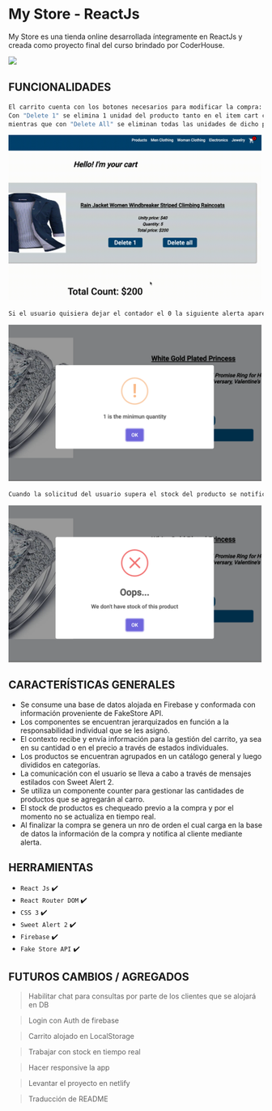 # My Store - ReactJs

My Store es una tienda online desarrollada íntegramente en ReactJs y creada como proyecto final del curso brindado por CoderHouse.

<img src="./public/assets/readme/MyStore.gif" />

## FUNCIONALIDADES

```sh
El carrito cuenta con los botones necesarios para modificar la compra:
Con "Delete 1" se elimina 1 unidad del producto tanto en el item cart como en el widget y el precio total,
mientras que con "Delete All" se eliminan todas las unidades de dicho producto e impacta en todos los indicadores antes mencionados.
```

<img src="./public/assets/readme/buttons.gif" width="500"/>

```sh
Si el usuario quisiera dejar el contador el 0 la siguiente alerta aparece inmediatamente
```

<img src="./public/assets/readme/minimo.png" width="500"/>

```sh
Cuando la solicitud del usuario supera el stock del producto se notificará con un alerta de stock
```

<img src="./public/assets/readme/maximo.png" width="500"/>

## CARACTERÍSTICAS GENERALES

- Se consume una base de datos alojada en Firebase y conformada con información proveniente de FakeStore API.
- Los componentes se encuentran jerarquizados en función a la responsabilidad individual que se les asignó.
- El contexto recibe y envía información para la gestión del carrito, ya sea en su cantidad o en el precio a través de estados individuales.
- Los productos se encuentran agrupados en un catálogo general y luego divididos en categorías.
- La comunicación con el usuario se lleva a cabo a través de mensajes estilados con Sweet Alert 2.
- Se utiliza un componente counter para gestionar las cantidades de productos que se agregarán al carro.
- El stock de productos es chequeado previo a la compra y por el momento no se actualiza en tiempo real.
- Al finalizar la compra se genera un nro de orden el cual carga en la base de datos la información de la compra y notifica al cliente mediante alerta.

## HERRAMIENTAS

- `React Js` ✔️
- `React Router DOM` ✔️
- `CSS 3` ✔️
- `Sweet Alert 2` ✔️
- `Firebase` ✔️
- `Fake Store API` ✔️

## FUTUROS CAMBIOS / AGREGADOS

> Habilitar chat para consultas por parte de los clientes que se alojará en DB

> Login con Auth de firebase

> Carrito alojado en LocalStorage

> Trabajar con stock en tiempo real

> Hacer responsive la app

> Levantar el proyecto en netlify

> Traducción de README
